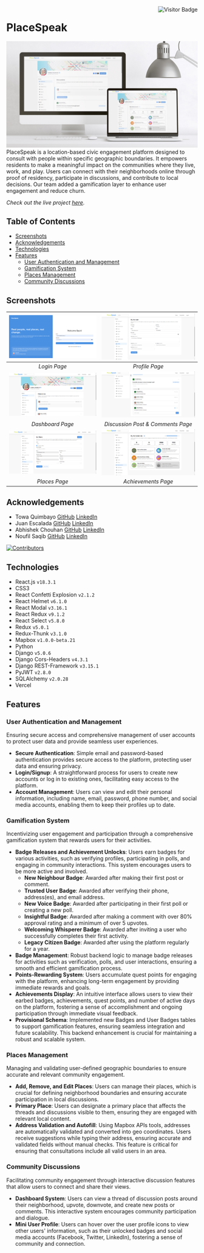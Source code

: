 <img align="right" alt="Visitor Badge" src="https://visitor-badge.laobi.icu/badge?page_id=towaquimbayo.PlaceSpeak">

# PlaceSpeak

![PlaceSpeak Thumbnail](screenshots/placespeak-thumbnail.jpg)
PlaceSpeak is a location-based civic engagement platform designed to consult with people within specific geographic boundaries. It empowers residents to make a meaningful impact on the communities where they live, work, and play. Users can connect with their neighborhoods online through proof of residency, participate in discussions, and contribute to local decisions. Our team added a gamification layer to enhance user engagement and reduce churn.

_Check out the live project [_here_](https://placespeak.towaquimbayo.com/)._

## Table of Contents

* [Screenshots](#screenshots)
* [Acknowledgements](#acknowledgements)
* [Technologies](#technologies)
* [Features](#features)
  * [User Authentication and Management](#user-authentication-and-management)
  * [Gamification System](#gamification-system)
  * [Places Management](#places-management)
  * [Community Discussions](#community-discussions)

## Screenshots

| ![Login Page](screenshots/login.png) | ![Profile Page](screenshots/profile.png) |
|:--:|:--:|
| _Login Page_ | _Profile Page_ |
| ![Dashboard Page](screenshots/dashboard.png) | ![Disucussion Post & Comments](screenshots/discussion-posts-comments.png) |
| _Dashboard Page_ | _Discussion Post & Comments Page_ |
| ![Places Page](screenshots/places.png) | ![Achievements Page](screenshots/achievements.png) |
| _Places Page_ | _Achievements Page_ |

## Acknowledgements

* Towa Quimbayo [GitHub](https://github.com/towaquimbayo) [LinkedIn](https://www.linkedin.com/in/towa-quimbayo/)
* Juan Escalada [GitHub](https://github.com/jescalada) [LinkedIn](https://www.linkedin.com/in/jescalada/)
* Abhishek Chouhan [GitHub](https://github.com/abhishekchouhannk) [LinkedIn](https://www.linkedin.com/in/abhishekchouhannk)
* Noufil Saqib [GitHub](https://github.com/noufilsaqib) [LinkedIn](https://www.linkedin.com/in/muhammad-noufil-saqib/)

[![Contributors](https://contrib.rocks/image?repo=towaquimbayo/PlaceSpeak)](https://github.com/towaquimbayo/PlaceSpeak/graphs/contributors)

## Technologies

* React.js `v18.3.1`
* CSS3
* React Confetti Explosion `v2.1.2`
* React Helmet `v6.1.0`
* React Modal `v3.16.1`
* React Redux `v9.1.2`
* React Select `v5.8.0`
* Redux `v5.0.1`
* Redux-Thunk `v3.1.0`
* Mapbox `v1.0.0-beta.21`
* Python
* Django `v5.0.6`
* Django Cors-Headers `v4.3.1`
* Django REST-Framework `v3.15.1`
* PyJWT `v2.8.0`
* SQLAlchemy `v2.0.28`
* Vercel

## Features

### User Authentication and Management

Ensuring secure access and comprehensive management of user accounts to protect user data and provide seamless user experiences.

* __Secure Authentication__: Simple email and password-based authentication provides secure access to the platform, protecting user data and ensuring privacy.
* __Login/Signup__: A straightforward process for users to create new accounts or log in to existing ones, facilitating easy access to the platform.
* __Account Management__: Users can view and edit their personal information, including name, email, password, phone number, and social media accounts, enabling them to keep their profiles up to date.

### Gamification System

Incentivizing user engagement and participation through a comprehensive gamification system that rewards users for their activities.

* __Badge Releases and Achievement Unlocks__: Users earn badges for various activities, such as verifying profiles, participating in polls, and engaging in community interactions. This system encourages users to be more active and involved.
  * __New Neighbour Badge__: Awarded after making their first post or comment.
  * __Trusted User Badge__: Awarded after verifying their phone, address(es), and email address.
  * __New Voice Badge__: Awarded after participating in their first poll or creating a new poll.
  * __Insightful Badge__: Awarded after making a comment with over 80% approval rating and a minimum of over 5 upvotes.
  * __Welcoming Whisperer Badge__: Awarded after inviting a user who successfully completes their first activity.
  * __Legacy Citizen Badge__: Awarded after using the platform regularly for a year.
* __Badge Management__: Robust backend logic to manage badge releases for activities such as verification, polls, and user interactions, ensuring a smooth and efficient gamification process.
* __Points-Rewarding System__: Users accumulate quest points for engaging with the platform, enhancing long-term engagement by providing immediate rewards and goals.
* __Achievements Display__: An intuitive interface allows users to view their earbed badges, achievements, quest points, and number of active days on the platform, fostering a sense of accomplishment and ongoing participation through immediate visual feedback.
* __Provisional Schema__: Implemented new Badges and User Badges tables to support gamification features, ensuring seamless integration and future scalability. This backend enhancement is crucial for maintaining a robust and scalable system.

### Places Management

Managing and validating user-defined geographic boundaries to ensure accurate and relevant community engagement.

* __Add, Remove, and Edit Places__: Users can manage their places, which is crucial for defining neighborhood boundaries and ensuring accurate participation in local discussions.
* __Primary Place__: Users can designate a primary place that affects the threads and discussions visible to them, ensuring they are engaged with relevant local content.
* __Address Validation and Autofill__: Using Mapbox APIs tools, addresses are automatically validated and converted into geo coordinates. Users receive suggestions while typing their address, ensuring accurate and validated fields without manual checks. This feature is critical for ensuring that consultations include all valid users in an area.

### Community Discussions

Facilitating community engagement through interactive discussion features that allow users to connect and share their views.

* __Dashboard System__: Users can view a thread of discussion posts around their neighborhood, upvote, downvote, and create new posts or comments. This interactive system encourages community participation and dialogue.
* __Mini User Profile__: Users can hover over the user profile icons to view other users' information, such as their unlocked badges and social media accounts (Facebook, Twitter, LinkedIn), fostering a sense of community and connection.
